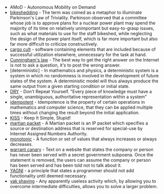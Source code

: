 - AMoD - Autonomous Mobility on Demand
- [bikeshedding](https://en.wikipedia.org/wiki/Law_of_triviality) - The term was coined as a metaphor to illuminate Parkinson's Law of Triviality. Parkinson observed that a committee whose job is to approve plans for a nuclear power plant may spend the majority of its time on relatively unimportant but easy-to-grasp issues, such as what materials to use for the staff bikeshed, while neglecting the design of the power plant itself, which is far more important but also far more difficult to criticize constructively.
- [cargo cult](https://en.wikipedia.org/wiki/Cargo_cult) - software containing elements that are included because of successful utilization elsewhere, unnecessary for the task at hand.
- [Cunningham's law](https://en.wikipedia.org/wiki/Ward_Cunningham) - The best way to get the right answer on the Internet is not to ask a question, it's to post the wrong answer.
- [deterministic] - In mathematics and physics, a deterministic system is a system in which no randomness is involved in the development of future states of the system. A deterministic model will thus always produce the same output from a given starting condition or initial state.
- [DRY](https://en.wikipedia.org/wiki/Don%27t_repeat_yourself) - Don't Repeat Yourself. "Every piece of knowledge must have a single, unambiguous, authoritative representation within a system"
- [idempotent](https://en.wikipedia.org/wiki/Idempotence) - Idempotence is the property of certain operations in mathematics and computer science, that they can be applied multiple times without changing the result beyond the initial application.
- [KISS](https://en.wikipedia.org/wiki/KISS_principle) - Keep It Simple, Stupid!
- [martian packet](https://en.wikipedia.org/wiki/Martian_packet) - A Martian packet is an IP packet which specifies a source or destination address that is reserved for special-use by Internet Assigned Numbers Authority.
- [monotonic](https://en.wikipedia.org/wiki/Monotonic_function) - A function or set of values that always increases or always decreases.
- [warrant canary](https://en.wikipedia.org/wiki/Warrant_canary) - Text on a website that states the company or person has never been served with a secret government subpoena. Once the statement is removed, the users can assume the company or person has been served and has been told not to talk about it.
- [YAGNI](https://en.wikipedia.org/wiki/You_aren%27t_gonna_need_it) - a principle that states a programmer should not add functionality until deemed necessary.
- [yak shaving](https://en.wiktionary.org/wiki/yak_shaving) - Any apparently useless activity which, by allowing you to overcome intermediate difficulties, allows you to solve a larger problem.
